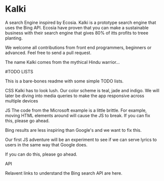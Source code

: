 # Kalki

A search Engine inspired by Ecosia. Kalki is a prototype search engine that uses the Bing API. 
Ecosia have proven that you can make a sustainable business with their search engine that gives 80% of itts profits to treee planting. 

We welcome all contributions from front end programmers, beginners or advanced. Feel free to send a pull request.

The name Kalki comes from the mythical Hindu warrior...

#TODO LISTS

This is a bare-bones readme with some simple TODO lists.

CSS
Kalki has to look lush. Our color scheme is teal, jade and indigo. We will later be diving into media queries to make the app responsive across multiple devices

JS
The code from the Microsoft example is a little brittle. For example, moving HTML elements around will cause the JS to break.
If you can fix this, please go ahead.

Bing results are less inspiring than Google's and we want to fix this. 

Our first JS adventure will be an experiment to see if we can serve lyrics to users in the same way that Google does. 

If you can do this, please go ahead.

API

Relavent links to understand the Bing search API are here.



